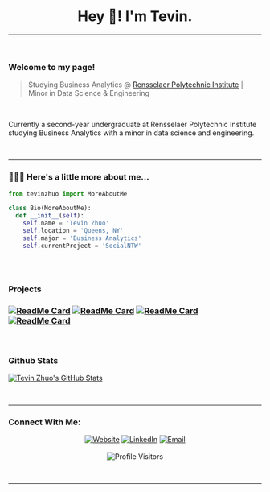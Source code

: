 <h1 align="center">Hey 👋! I'm Tevin.</h1>

<hr/>
<br/>

<h3>Welcome to my page!</h3>

> Studying Business Analytics @ [Rensselaer Polytechnic Institute](https://www.linkedin.com/in/tevin-zhuo-b61711207/) | Minor in Data Science & Engineering

<br/>
<div>
 <p>
  Currently a second-year undergraduate at Rensselaer Polytechnic Institute studying Business Analytics with a minor in data science and engineering.
 </p>
</div>

<br/>
<hr/>

<h3>👨🏻‍💻 Here's a little more about me...</h3>

```python
from tevinzhuo import MoreAboutMe

class Bio(MoreAboutMe):
  def __init__(self):
    self.name = 'Tevin Zhuo'
    self.location = 'Queens, NY'
    self.major = 'Business Analytics'
    self.currentProject = 'SocialNTW'



```

<br/>
<h3>Projects<h3/>


[![ReadMe Card](https://github-readme-stats.vercel.app/api/pin/?username=teazhi&repo=Ecommerce-Tools&show_owner=true)](https://github.com/teazhi/Ecommerce-Tools)
[![ReadMe Card](https://github-readme-stats.vercel.app/api/pin/?username=teazhi&repo=VirtualVNDR&show_owner=true)](https://github.com/teazhi/VirtualVNDR)
[![ReadMe Card](https://github-readme-stats.vercel.app/api/pin/?username=teazhi&repo=InvoiceParser&show_owner=true)](https://github.com/teazhi/InvoiceParser)
[![ReadMe Card](https://github-readme-stats.vercel.app/api/pin/?username=teazhi&repo=ClinicWebsite&show_owner=true)](https://github.com/teazhi/ClinicWebsite)

 
<br/>
 
<h3>Github Stats</h3>

[![Tevin Zhuo's GitHub Stats](https://github-readme-stats.vercel.app/api?username=teazhi&show_icons=true&count_private=true)](https://github.com/teazhi)

<br/>
<hr/>
  
<h3>Connect With Me:</h3>
<p align="center">
<a href="https://www.google.com" target="_blank"><img alt="Website" src="https://img.shields.io/badge/Website-WIP-blue?style=flat&logo=google-chrome"></a>
<a href="https://www.linkedin.com/in/tevinzhuo/" target="_blank"><img alt="LinkedIn" src="https://img.shields.io/badge/LinkedIn-@tevinzhuo-blue?style=flat&logo=linkedin"></a>
<a href="mailto:zhuot@rpi.edu"><img alt="Email" src="https://img.shields.io/badge/Email-zhuot@rpi.edu-blue?style=flat&logo=outlook"></a>
<br/><br/>
<img alt="Profile Visitors" src="https://visitor-badge.laobi.icu/badge?page_id=teazhi.teazhi">
</p>

<br/>
<hr/>
